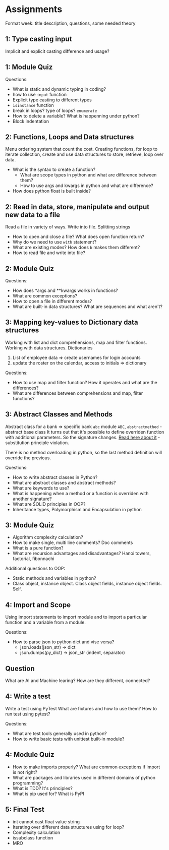 # Assignments
Format
week: title
description, questions, some needed theory

## 1: Type casting input
Implicit and explicit casting difference and usage?

## 1: Module Quiz
Questions:
- What is static and dynamic typing in coding?
- how to use `input` function
- Explicit type casting to different types
- `isinstance` function
- break in loops? type of loops? `enumerate`
- How to delete a variable? What is happenning under python?
- Block indentation

## 2: Functions, Loops and Data structures
Menu ordering system that count the cost.
Creating functions, for loop to iterate collection, create and use data structures to store, retrieve, loop over data.

- What is the syntax to create a function?
    - What are scope types in python and what are difference between them?
    - How to use args and kwargs in python and what are difference?
- How does python float is built inside?

## 2: Read in data, store, manipulate and output new data to a file
Read a file in variety of ways. Write into file. Splitting strings

- How to open and close a file? What does open function return?
- Why do we need to use `with` statement?
- What are existing modes? How does `b` makes them different?
- How to read file and write into file?

## 2: Module Quiz
Questions:
- How does *args and **kwargs works in functions?
- What are common exceptions?
- How to open a file in different modes?
- What are built-in data structures? What are sequences and what aren't?

## 3: Mapping key-values to Dictionary data structures
Working with list and dict comprehensions, map and filter functions.
Working with data structures. Dictionaries
1. List of employee data => create usernames for login accounts
2. update the roster on the calendar, access to initials => dictionary

Questions:
- How to use map and filter function? How it operates and what are the differences?
- What are differences between comprehensions and map, filter functions?


## 3: Abstract Classes and Methods
Abstract class for a bank => specific bank
`abc` module `ABC`, `abstractmethod` - abstract base class
It turns out that it's possible to define overriden function with additional parameters. So the signature changes. [Read here about it](https://stackoverflow.com/questions/50008237/overriding-abstract-methods-in-python) - substitution principle violation.

There is no method overloading in python, so the last method definition will override the previous.

Questions:
- How to write abstract classes in Python?
- What are abstract classes and abstract methods?
- What are keywords to use?
- What is happening when a method or a function is overriden with another signature?
- What are SOLID principles in OOP?
- Inheritance types, Polymorphism and Encapsulation in python

## 3: Module Quiz
- Algorithm complexity calculation?
- How to make single, multi line comments? Doc comments
- What is a pure function?
- What are recursion advantages and disadvantages? Hanoi towers, factorial, fibonnachi

Additional questions to OOP:
- Static methods and variables in python?
- Class object, instance object. Class object fields, instance object fields. Self.


## 4: Import and Scope
Using import statements to import module and to import a particular function and a variable from a module.

Questions:
- How to parse json to python dict and vise versa?
    - json.loads(json_str) -> dict
    - json.dumps(py_dict) -> json_str (indent, separator)


## Question
What are AI and Machine learing? How are they different, connected?

## 4: Write a test
Write a test using PyTest
What are fixtures and how to use them?
How to run test using pytest?

Questions:
- What are test tools generally used in python?
- How to write basic tests with unittest built-in module?


## 4: Module Quiz
- How to make imports properly? What are common exceptions if import is not right?
- What are packages and libraries used in different domains of python programming?
- What is TDD? It's principles?
- What is pip used for? What is PyPI


## 5: Final Test
- int cannot cast float value string
- Iterating over different data structures using for loop?
- Complexity calculation
- issubclass function
- MRO